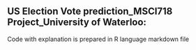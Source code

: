 ## US Election Vote prediction_MSCI718 Project_University of Waterloo:

Code with explanation is prepared in R language markdown file
